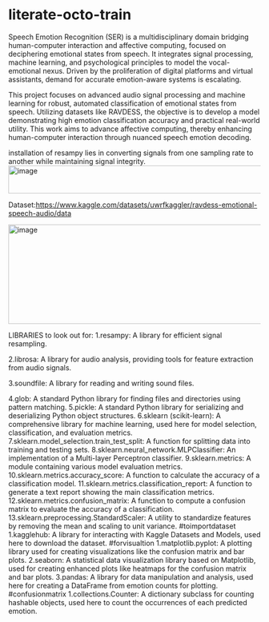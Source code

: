# literate-octo-train

Speech Emotion Recognition (SER) is a multidisciplinary domain bridging human-computer interaction and affective computing, focused on deciphering emotional states from speech. It integrates signal processing, machine learning, and psychological principles to model the vocal-emotional nexus. Driven by the proliferation of digital platforms and virtual assistants, demand for accurate emotion-aware systems is escalating.

This project focuses on advanced audio signal processing and machine learning for robust, automated classification of emotional states from speech. Utilizing datasets like RAVDESS, the objective is to develop a model demonstrating high emotion classification accuracy and practical real-world utility. This work aims to advance affective computing, thereby enhancing human-computer interaction through nuanced speech emotion decoding.

installation of resampy lies in converting signals from one sampling rate to another while maintaining signal integrity.
<img width="799" height="56" alt="image" src="https://github.com/user-attachments/assets/a87e7e64-eb34-48ff-8675-82587cf1c507" />


Dataset:https://www.kaggle.com/datasets/uwrfkaggler/ravdess-emotional-speech-audio/data

<img width="984" height="199" alt="image" src="https://github.com/user-attachments/assets/08a9cd57-3b6b-430f-8c87-7ec7b04581f8" />


LIBRARIES to look out for:
1.resampy: A library for efficient signal resampling.

2.librosa: A library for audio analysis, providing tools for feature extraction from audio signals.

3.soundfile: A library for reading and writing sound files.

4.glob: A standard Python library for finding files and directories using pattern matching.
5.pickle: A standard Python library for serializing and deserializing Python object structures.
6.sklearn (scikit-learn): A comprehensive library for machine learning, used here for model selection, classification, and evaluation metrics.
7.sklearn.model_selection.train_test_split: A function for splitting data into training and testing sets.
8.sklearn.neural_network.MLPClassifier: An implementation of a Multi-layer Perceptron classifier.
9.sklearn.metrics: A module containing various model evaluation metrics.
10.sklearn.metrics.accuracy_score: A function to calculate the accuracy of a classification model.
11.sklearn.metrics.classification_report: A function to generate a text report showing the main classification metrics.
12.sklearn.metrics.confusion_matrix: A function to compute a confusion matrix to evaluate the accuracy of a classification.
13.sklearn.preprocessing.StandardScaler: A utility to standardize features by removing the mean and scaling to unit variance. 
#toimportdataset
1.kagglehub: A library for interacting with Kaggle Datasets and Models, used here to download the dataset.
#forvisualtion
1.matplotlib.pyplot: A plotting library used for creating visualizations like the confusion matrix and bar plots.
2.seaborn: A statistical data visualization library based on Matplotlib, used for creating enhanced plots like heatmaps for the confusion matrix and bar plots.
3.pandas: A library for data manipulation and analysis, used here for creating a DataFrame from emotion counts for plotting.
#confusionmatrix
1.collections.Counter: A dictionary subclass for counting hashable objects, used here to count the occurrences of each predicted emotion.
